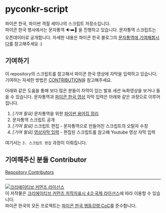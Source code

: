 # pyconkr-script
파이콘 한국, 파이썬 격월 세미나의 스크립트 저장소입니다.  
파이콘 한국 행사에서는 문자통역 :sound::arrow_right::memo: 을 진행하고 있습니다. 문자통역 스크립트는 오픈데이터로 공개합니다. 자세한 내용은 파이콘 한국 블로그의 [문자통역에 기여해봅시다](http://blog.pycon.kr/2020/02/24/contribute-speech-to-text-translation/)를 참고해주세요 :)

## 기여하기
이 repository의 스크립트를 참고해서 파이콘 한국 영상에 자막을 입력하고 있습니다.   
기여하는 자세한 방법은 [CONTRIBUTION](./contribution.md)을 참고해주세요. 

아래와 같은 도움을 통해 보다 많은 분들이 자막이 있는 발표 세션 녹화영상을 보거나 들을 수 있습니다.
문자통역과 [파이콘 한국 영상](https://www.youtube.com/channel/UC26x6D5xpKx6io4ShfXa_Ow) 자막 입력은 아래와 같은 과정으로 이루어집니다.

1. *[기여 필요]* 문자통역을 위한 [파이썬 용어집 정리](https://github.com/pythonkr/python-terms)
2. 문자통역 스크립트 공개
3. *[기여 필요]* 스크립트 편집 - 문자통역으로 만들어진 스크립트의 오탈자 수정
4. *[기여 필요]* [영상자막 입력](https://github.com/pythonkr/pyconkr-guide/blob/master/subtitles/00-getting-started.md) - 편집된 스크립트를 참고해 Youtube 영상 자막 입력

여기서는 `3. 스크립트 편집` 과정이 이뤄집니다. 


## 기여해주신 분들 Contributor
[Repository Contributors](https://github.com/pythonkr/pyconkr-script/graphs/contributors)

---
<a rel="license" href="http://creativecommons.org/licenses/by/4.0/"><img alt="크리에이티브 커먼즈 라이선스" style="border-width:0" src="https://i.creativecommons.org/l/by/4.0/88x31.png" /></a><br />이 저작물은 <a rel="license" href="http://creativecommons.org/licenses/by/4.0/">크리에이티브 커먼즈 저작자표시 4.0 국제 라이선스</a>에 따라 이용할 수 있습니다.  
파이콘 한국의 모든 프로젝트는 [파이콘 한국 행동강령 CoC](https://github.com/pythonkr/pycon-code-of-conduct)를 준수합니다. 